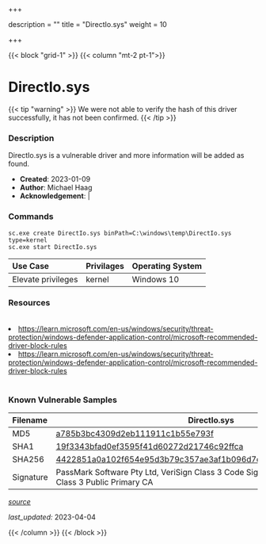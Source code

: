 +++

description = ""
title = "DirectIo.sys"
weight = 10

+++


{{< block "grid-1" >}}
{{< column "mt-2 pt-1">}}


# DirectIo.sys 


{{< tip "warning" >}}
We were not able to verify the hash of this driver successfully, it has not been confirmed.
{{< /tip >}}


### Description

DirectIo.sys is a vulnerable driver and more information will be added as found.

- **Created**: 2023-01-09
- **Author**: Michael Haag
- **Acknowledgement**:  | [](https://twitter.com/)

### Commands

```
sc.exe create DirectIo.sys binPath=C:\windows\temp\DirectIo.sys type=kernel
sc.exe start DirectIo.sys
```

| Use Case | Privilages | Operating System | 
|:---- | ---- | ---- |
| Elevate privileges | kernel | Windows 10 |

### Resources
<br>
<li><a href=" https://learn.microsoft.com/en-us/windows/security/threat-protection/windows-defender-application-control/microsoft-recommended-driver-block-rules"> https://learn.microsoft.com/en-us/windows/security/threat-protection/windows-defender-application-control/microsoft-recommended-driver-block-rules</a></li>
<li><a href="https://learn.microsoft.com/en-us/windows/security/threat-protection/windows-defender-application-control/microsoft-recommended-driver-block-rules">https://learn.microsoft.com/en-us/windows/security/threat-protection/windows-defender-application-control/microsoft-recommended-driver-block-rules</a></li>
<br>

### Known Vulnerable Samples

| Filename | DirectIo.sys |
|:---- | ---- | 
| MD5 | <a href="https://www.virustotal.com/gui/file/a785b3bc4309d2eb111911c1b55e793f">a785b3bc4309d2eb111911c1b55e793f</a> |
| SHA1 | <a href="https://www.virustotal.com/gui/file/19f3343bfad0ef3595f41d60272d21746c92ffca">19f3343bfad0ef3595f41d60272d21746c92ffca</a> |
| SHA256 | <a href="https://www.virustotal.com/gui/file/4422851a0a102f654e95d3b79c357ae3af1b096d7d1576663c027cfbc04abaf9">4422851a0a102f654e95d3b79c357ae3af1b096d7d1576663c027cfbc04abaf9</a> |
| Signature | PassMark Software Pty Ltd, VeriSign Class 3 Code Signing 2009-2 CA, VeriSign Class 3 Public Primary CA   |


[*source*](https://github.com/magicsword-io/LOLDrivers/tree/main/yaml/directio.sys.yml)

*last_updated:* 2023-04-04








{{< /column >}}
{{< /block >}}
